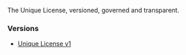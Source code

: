 The Unique License, versioned, governed and transparent.

### Versions
- [Unique License v1](./unique_license_v1.md)